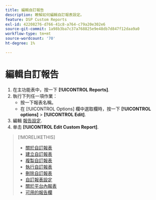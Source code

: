 ```yaml
---
title: 編輯自訂報告
description: 瞭解如何編輯自訂報表設定。
feature: DSP Custom Reports
exl-id: 42208276-d766-41c8-a764-c79a20e302e6
source-git-commit: 1a98b3ba7c37a768825e9e48db7d847f12daa9a0
workflow-type: tm+mt
source-wordcount: '70'
ht-degree: 1%

---
```


# 編輯自訂報告

1. 在主功能表中，按一下 **[!UICONTROL Reports]**.
1. 執行下列任一項作業：
   * 按一下報表名稱。
   * 在 [!UICONTROL Options] 欄中選取欄時，按一下 **[!UICONTROL options]** > **[!UICONTROL Edit]**.
1. 編輯 [報告設定](/help/dsp/reports/report-settings.md).
1. 单击 **[!UICONTROL Edit Custom Report]**.

>[!MORELIKETHIS]
>
>* [關於自訂報表](/help/dsp/reports/report-about.md)
>* [建立自訂報表](/help/dsp/reports/report-create.md)
>* [複製自訂報表](/help/dsp/reports/report-copy.md)
>* [執行自訂報表](/help/dsp/reports/report-run-now.md)
>* [刪除自訂報表](/help/dsp/reports/report-delete.md)
>* [自訂報表設定](/help/dsp/reports/report-settings.md)
>* [關於平台內報表](/help/dsp/campaign-management/reports/campaign-reports-about.md)
>* [可用的報告欄](/help/dsp/reports/report-columns.md)

